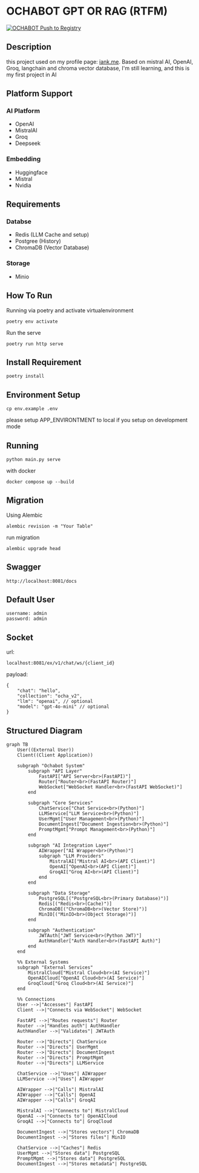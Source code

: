 # OCHABOT GPT OR RAG (RTFM)
[![OCHABOT Push to Registry](https://github.com/sofyan48/ochabot/actions/workflows/production.yml/badge.svg?branch=main)](https://github.com/sofyan48/ochabot/actions/workflows/production.yml)
## Description
this project used on my profile page: [iank.me](https://iank.me).
Based on mistral AI, OpenAI, Groq, langchain and chroma vector database, I'm still learning, and this is my first project in AI

## Platform Support
### AI Platform
- OpenAI
- MistralAI
- Groq
- Deepseek

### Embedding
- Huggingface
- Mistral
- Nvidia

## Requirements
### Databse
- Redis (LLM Cache and setup)
- Postgree (History)
- ChromaDB (Vector Database)
### Storage
- Minio

## How To Run
Running via poetry and activate virtualenvironment
```
poetry env activate
```
Run the serve
```
poetry run http serve
```

## Install Requirement
```
poetry install
```

## Environment Setup
```
cp env.example .env
```
please setup APP_ENVIRONTMENT to local if you setup on development mode

## Running 
```
python main.py serve
```
with docker
```
docker compose up --build
```

## Migration
Using Alembic
```
alembic revision -m "Your Table"
```
run migration
```
alembic upgrade head
```

## Swagger
```
http://localhost:8081/docs
```

## Default User
```
username: admin
password: admin
```

## Socket
url:
```
localhost:8081/ex/v1/chat/ws/{client_id}
```
payload:
```
{
    "chat": "hello",
    "collection": "ocha_v2",
    "llm": "openai", // optional
    "model": "gpt-4o-mini" // optional
}
```

## Structured Diagram
```mermaid
graph TB
    User((External User))
    Client((Client Application))

    subgraph "Ochabot System"
        subgraph "API Layer"
            FastAPI["API Server<br>(FastAPI)"]
            Router["Router<br>(FastAPI Router)"]
            WebSocket["WebSocket Handler<br>(FastAPI WebSocket)"]
        end

        subgraph "Core Services"
            ChatService["Chat Service<br>(Python)"]
            LLMService["LLM Service<br>(Python)"]
            UserMgmt["User Management<br>(Python)"]
            DocumentIngest["Document Ingestion<br>(Python)"]
            PromptMgmt["Prompt Management<br>(Python)"]
        end

        subgraph "AI Integration Layer"
            AIWrapper["AI Wrapper<br>(Python)"]
            subgraph "LLM Providers"
                MistralAI["Mistral AI<br>(API Client)"]
                OpenAI["OpenAI<br>(API Client)"]
                GroqAI["Groq AI<br>(API Client)"]
            end
        end

        subgraph "Data Storage"
            PostgreSQL[("PostgreSQL<br>(Primary Database)")]
            Redis[("Redis<br>(Cache)")]
            ChromaDB[("ChromaDB<br>(Vector Store)")]
            MinIO[("MinIO<br>(Object Storage)")]
        end

        subgraph "Authentication"
            JWTAuth["JWT Service<br>(Python JWT)"]
            AuthHandler["Auth Handler<br>(FastAPI Auth)"]
        end
    end

    %% External Systems
    subgraph "External Services"
        MistralCloud["Mistral Cloud<br>(AI Service)"]
        OpenAICloud["OpenAI Cloud<br>(AI Service)"]
        GroqCloud["Groq Cloud<br>(AI Service)"]
    end

    %% Connections
    User -->|"Accesses"| FastAPI
    Client -->|"Connects via WebSocket"| WebSocket
    
    FastAPI -->|"Routes requests"| Router
    Router -->|"Handles auth"| AuthHandler
    AuthHandler -->|"Validates"| JWTAuth
    
    Router -->|"Directs"| ChatService
    Router -->|"Directs"| UserMgmt
    Router -->|"Directs"| DocumentIngest
    Router -->|"Directs"| PromptMgmt
    Router -->|"Directs"| LLMService
    
    ChatService -->|"Uses"| AIWrapper
    LLMService -->|"Uses"| AIWrapper
    
    AIWrapper -->|"Calls"| MistralAI
    AIWrapper -->|"Calls"| OpenAI
    AIWrapper -->|"Calls"| GroqAI
    
    MistralAI -->|"Connects to"| MistralCloud
    OpenAI -->|"Connects to"| OpenAICloud
    GroqAI -->|"Connects to"| GroqCloud
    
    DocumentIngest -->|"Stores vectors"| ChromaDB
    DocumentIngest -->|"Stores files"| MinIO
    
    ChatService -->|"Caches"| Redis
    UserMgmt -->|"Stores data"| PostgreSQL
    PromptMgmt -->|"Stores data"| PostgreSQL
    DocumentIngest -->|"Stores metadata"| PostgreSQL
```